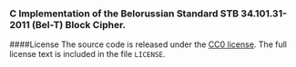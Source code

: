 ### C Implementation of the Belorussian Standard STB 34.101.31-2011 (Bel-T) Block Cipher.

####License
The source code is released under the [CC0 license](https://creativecommons.org/publicdomain/zero/1.0/). The full license text is included in the file `LICENSE`.
